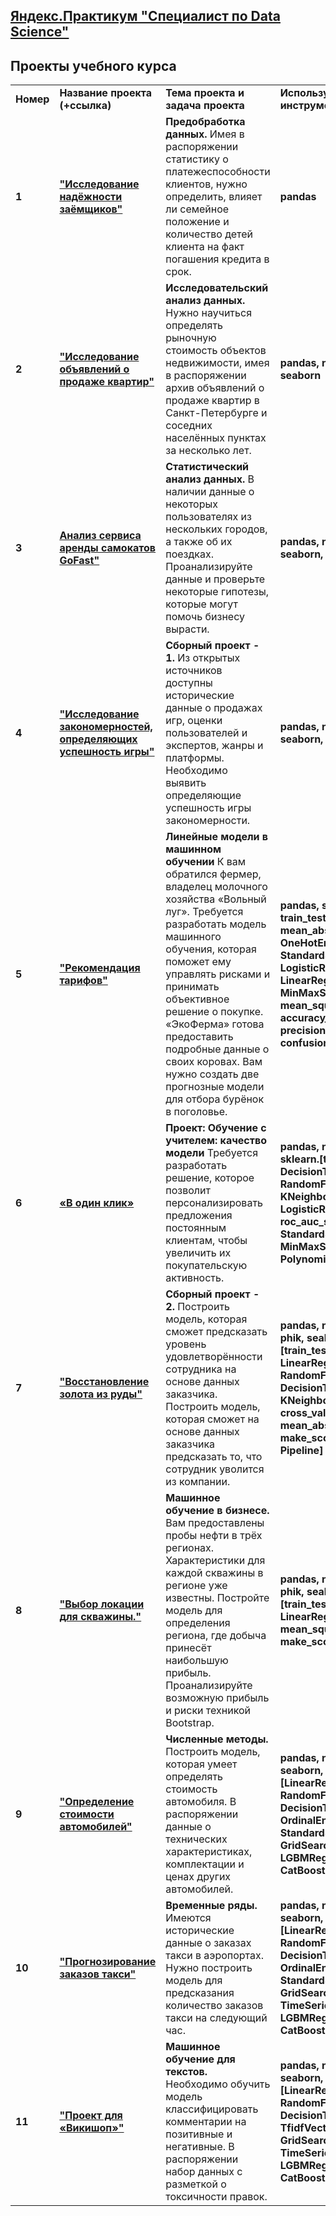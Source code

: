 ## <a href="https://practicum.yandex.ru/data-scientist/" target="_blank"><b>Яндекс.Практикум "Специалист по Data Science"</b></a>

## <b>Проекты учебного курса</b></a>

<table>
<tr>
<td><b>Номер</b></td>
<td><b>Название проекта (+ссылка)</b></td>
<td><b>Тема проекта и задача проекта</b></td>
<td><b>Используемые инструменты</b></td>
<tr>  
<td> <b>1</b></td>
<td><a href="https://github.com/rasa4552/Yandex_-_-/blob/main/Предобработка%20данных.ipynb" target="_blank"><b>"Исследование надёжности заёмщиков"</b></a></td>
<td><b>Предобработка данных.</b> Имея в распоряжении статистику о платежеспособности клиентов, нужно определить, влияет ли семейное положение и количество детей клиента на факт погашения кредита в срок.</td>
<td><b>pandas</b>
<tr>
<td> <b>2</b></td>
<td><a href="https://github.com/rasa4552/Yandex_-_-/blob/main/Исследовательский%20анализ%20данных.ipynb" target="_blank"><b>"Исследование объявлений о продаже квартир"</b></a></td>
<td><b>Исследовательский анализ данных.</b> Нужно научиться определять рыночную стоимость объектов недвижимости, имея в распоряжении архив объявлений о продаже квартир в Санкт-Петербурге и соседних населённых пунктах за несколько лет.</td>
<td><b>pandas, numpy, matplotlib, seaborn</b>
<tr>
<td> <b>3</b></td>
<td><a href="https://github.com/rasa4552/Yandex_-_-/blob/main/Статистический%20анализ%20данных.ipynb" target="_blank"><b>Анализ сервиса аренды самокатов GoFast"</b></a></td>
<td><b>Статистический анализ данных.</b> В наличии данные о некоторых пользователях из нескольких городов, а также об их поездках. Проанализируйте данные и проверьте некоторые гипотезы, которые могут помочь бизнесу вырасти.</td>
<td><b>pandas, numpy, matplotlib, seaborn, plotly.express</b>
<tr>
<td> <b>4</b></td>
<td><a href="https://github.com/rasa4552/Yandex_-_-/blob/main/Сборный%20проект%20-%201.ipynb" target="_blank"><b>"Исследование закономерностей, определяющих успешность игры"</b></a></td>
<td><b>Сборный проект - 1.</b> Из открытых источников доступны исторические данные о продажах игр, оценки пользователей и экспертов, жанры и платформы. Необходимо выявить определяющие успешность игры закономерности.</td>
<td><b>pandas, numpy, matplotlib, seaborn, scipy</b>
<tr>
<td> <b>5</b></td>
<td><a href="https://github.com/rasa4552/Yandex_-_-/blob/main/Линейные%20модели%20в%20машинном%20обучении.ipynb" target="_blank"><b>"Рекомендация тарифов"</b></a></td>
<td><b>Линейные модели в машинном обучении</b> К вам обратился фермер, владелец молочного хозяйства «Вольный луг». Требуется разработать модель машинного обучения, которая поможет ему управлять рисками и принимать объективное решение о покупке. «ЭкоФерма» готова предоставить подробные данные о своих коровах. Вам нужно создать две прогнозные модели для отбора бурёнок в поголовье.</td>
<td><b>pandas, sklearn.[tr2_score, train_test_split, mean_absolute_error, OneHotEncoder, StandardScaler, LogisticRegression, LinearRegression, MinMaxScaler, mean_squared_error, accuracy_score, recall_score, precision_score, confusion_matrix] </b>
<tr>
<td> <b>6</b></td>
<td><a href="https://github.com/rasa4552/Yandex_-_-/blob/main/Обучение%20с%20учителем%20качество%20модели.ipynb" target="_blank">
<b>«В один клик» </b></a></td>
<td><b>Проект: Обучение с учителем: качество модели</b> Требуется разработать решение, которое позволит персонализировать предложения постоянным клиентам, чтобы увеличить их покупательскую активность.</td>
<td><b>pandas, numpy, matplotlib, sklearn.[train_test_split, DecisionTreeClassifier, RandomForestClassifier, KNeighborsClassifier, LogisticRegression, roc_auc_score, f1_score, StandardScaler,RobustScaler, MinMaxScaler, PolynomialFeatures, Pipeline] </b>
<tr>
<td> <b>7</b></td>
<td><a href="https://github.com/rasa4552/Yandex_-_-/blob/main/Сборный%20проект%20-%202.ipynb" target="_blank"><b>"Восстановление золота из руды"</b></a></td>
<td><b>Сборный проект - 2.</b> Построить модель, которая сможет предсказать уровень удовлетворённости сотрудника на основе данных заказчика. Построить модель, которая сможет на основе данных заказчика предсказать то, что сотрудник уволится из компании.</td>
<td><b>pandas, numpy, matplotlib, phik, seaborn, sklearn.[train_test_split, LinearRegression, RandomForestRegressor, DecisionTreeRegressor, KNeighborsClassifier, SVC, cross_val_score, mean_absolute_error, make_scorer, roc_auc_score, Pipeline] </b>
<tr>
<td> <b>8</b></td>
<td><a href="https://github.com/rasa4552/Yandex_-_-/blob/main/Машинное%20обучение%20в%20бизнесе.ipynb" target="_blank"><b>"Выбор локации для скважины."</b></a></td>
<td><b>Машинное обучение в бизнесе.</b> Вам предоставлены пробы нефти в трёх регионах. Характеристики для каждой скважины в регионе уже известны. Постройте модель для определения региона, где добыча принесёт наибольшую прибыль. Проанализируйте возможную прибыль и риски техникой Bootstrap.</td>
<td><b>pandas, numpy, matplotlib, phik, seaborn, sklearn.[train_test_split, LinearRegression, mean_squared_error, make_scorer ] </b>
<tr>
<td> <b>9</b></td>
<td><a href="https://github.com/rasa4552/Yandex_-_-/blob/main/Численные%20методы.ipynb" target="_blank"><b>"Определение стоимости автомобилей"</b></a></td>
<td><b>Численные методы.</b> Построить модель, которая умеет определять стоимость автомобиля. В распоряжении данные о технических характеристиках, комплектации и ценах других автомобилей.</td>
<td><b>pandas, numpy, matplotlib, seaborn, sklearn.[LinearRegression, RandomForestRegressor, DecisionTreeRegressor, OrdinalEncoder, StandardScaler, GridSearchCV], LGBMRegressor, CatBoostRegressor </b>
<tr>
<td> <b>10</b></td>
<td><a href="https://github.com/rasa4552/Yandex_-_-/blob/main/Временные%20ряды.ipynb" target="_blank"><b>"Прогнозирование заказов такси"</b></a></td>
<td><b>Временные ряды.</b> Имеются исторические данные о заказах такси в аэропортах. Нужно построить модель для предсказания количество заказов такси на следующий час.</td>
<td><b>pandas, numpy, matplotlib, seaborn, sklearn.[LinearRegression, RandomForestRegressor, DecisionTreeRegressor, OrdinalEncoder, StandardScaler, GridSearchCV, TimeSeriesSplit], LGBMRegressor, CatBoostRegressor </b>
<tr>
<td> <b>11</b></td>
<td><a href="В процессе проверки" target="_blank"><b>"Проект для «Викишоп»"</b></a></td>
<td><b>Машинное обучение для текстов.</b> Необходимо обучить модель классифицировать комментарии на позитивные и негативные. В распоряжении набор данных с разметкой о токсичности правок.</td>
<td><b>pandas, numpy, matplotlib, seaborn, sklearn.[LinearRegression, RandomForestRegressor, DecisionTreeRegressor, TfidfVectorizer, Pipeline, GridSearchCV, TimeSeriesSplit], LGBMRegressor, CatBoostRegressor, nltk </b>
<tr>
 
</table>
<br/><br/>
